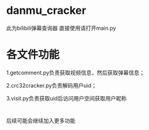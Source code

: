 # danmu_cracker
此为bilibili弹幕查询器
直接使用请打开main.py

# 各文件功能
1.getcomment.py负责获取视频信息，然后获取弹幕信息；

2.crc32cracker.py负责解码用户uid；

3.visit.py负责获取uid后访问用户空间获取用户昵称

# 
后续可能会继续加入更多功能

